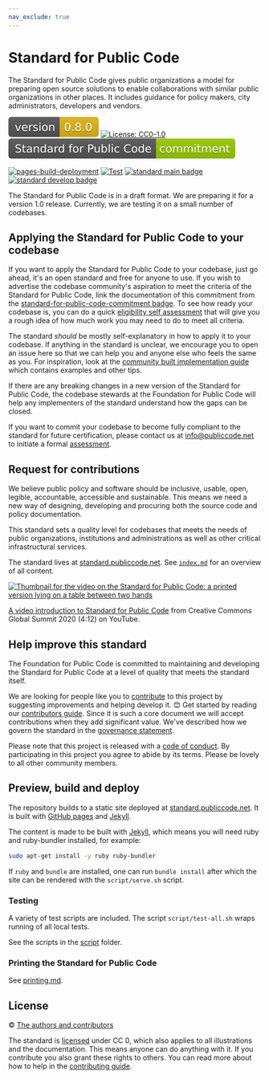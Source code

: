 ```yaml
---
nav_exclude: true
---
```


# Standard for Public Code

<!-- SPDX-License-Identifier: CC0-1.0 -->
<!-- SPDX-FileCopyrightText: 2019-2024 The Foundation for Public Code <info@publiccode.net>, https://standard.publiccode.net/AUTHORS -->

The Standard for Public Code gives public organizations a model for preparing open source solutions to enable collaborations with similar public organizations in other places.
It includes guidance for policy makers, city administrators, developers and vendors.

![version 0.8.0](assets/version-badge.svg)
[![License: CC0-1.0](https://img.shields.io/badge/License-CC0_1.0-lightgrey.svg)](http://creativecommons.org/publicdomain/zero/1.0/)
[![Standard commitment](assets/standard-for-public-code-commitment.svg)](#help-improve-this-standard)

[![pages-build-deployment](https://github.com/publiccodenet/standard/actions/workflows/pages/pages-build-deployment/badge.svg)](https://github.com/publiccodenet/standard/actions/workflows/pages/pages-build-deployment)
[![Test](https://github.com/publiccodenet/standard/actions/workflows/test.yml/badge.svg)](https://github.com/publiccodenet/standard/actions/workflows/test.yml)
[![standard main badge](https://publiccodenet.github.io/publiccodenet-url-check/badges/standard.publiccode.net.svg)](https://publiccodenet.github.io/publiccodenet-url-check/standard.publiccode.net-url-check-look.json)
[![standard develop badge](https://publiccodenet.github.io/publiccodenet-url-check/badges/standard.publiccode.net-develop.svg)](https://publiccodenet.github.io/publiccodenet-url-check/standard.publiccode.net-develop-url-check-look.json)

The Standard for Public Code is in a draft format.
We are preparing it for a version 1.0 release.
Currently, we are testing it on a small number of codebases.

## Applying the Standard for Public Code to your codebase

If you want to apply the Standard for Public Code to your codebase, just go ahead, it's an open standard and free for anyone to use.
If you wish to advertise the codebase community's aspiration to meet the criteria of the Standard for Public Code, link the documentation of this commitment from the [standard-for-public-code-commitment badge](assets/standard-for-public-code-commitment.svg).
To see how ready your codebase is, you can do a quick [eligibility self assessment](https://publiccodenet.github.io/assessment-eligibility) that will give you a rough idea of how much work you may need to do to meet all criteria.

The standard *should* be mostly self-explanatory in how to apply it to your codebase.
If anything in the standard is unclear, we encourage you to open an issue here so that we can help you and anyone else who feels the same as you.
For inspiration, look at the [community built implementation guide](https://publiccodenet.github.io/community-implementation-guide-standard/) which contains examples and other tips.

If there are any breaking changes in a new version of the Standard for Public Code, the codebase stewards at the Foundation for Public Code will help any implementers of the standard understand how the gaps can be closed.

If you want to commit your codebase to become fully compliant to the standard for future certification, please contact us at <info@publiccode.net> to initiate a formal [assessment](https://about.publiccode.net/activities/codebase-stewardship/lifecycle-diagram.html#assessment).

## Request for contributions

We believe public policy and software should be inclusive, usable, open, legible, accountable, accessible and sustainable.
This means we need a new way of designing, developing and procuring both the source code and policy documentation.

This standard sets a quality level for codebases that meets the needs of public organizations, institutions and administrations as well as other critical infrastructural services.

The standard lives at [standard.publiccode.net](https://standard.publiccode.net/).
See [`index.md`](index.md) for an overview of all content.

[![Thumbnail for the video on the Standard for Public Code: a printed version lying on a table between two hands](https://img.youtube.com/vi/QWt6vB-cipE/mqdefault.jpg)](https://www.youtube.com/watch?v=QWt6vB-cipE)

[A video introduction to Standard for Public Code](https://www.youtube.com/watch?v=QWt6vB-cipE) from Creative Commons Global Summit 2020 (4:12) on YouTube.

## Help improve this standard

The Foundation for Public Code is committed to maintaining and developing the Standard for Public Code at a level of quality that meets the standard itself.

We are looking for people like you to [contribute](CONTRIBUTING.md) to this project by suggesting improvements and helping develop it. 😊
Get started by reading our [contributors guide](CONTRIBUTING.md).
Since it is such a core document we will accept contributions when they add significant value.
We've described how we govern the standard in the [governance statement](GOVERNANCE.md).

Please note that this project is released with a [code of conduct](CODE_OF_CONDUCT.md).
By participating in this project you agree to abide by its terms.
Please be lovely to all other community members.

## Preview, build and deploy

The repository builds to a static site deployed at [standard.publiccode.net](https://standard.publiccode.net/).
It is built with [GitHub pages](https://pages.github.com) and [Jekyll](https://jekyllrb.com/).

The content is made to be built with [Jekyll](http://jekyllrb.com/), which means you will need ruby and ruby-bundler installed, for example:

```bash
sudo apt-get install -y ruby ruby-bundler
```

If `ruby` and `bundle` are installed, one can run `bundle install` after which the site can be rendered with the `script/serve.sh` script.

### Testing

A variety of test scripts are included.
The script `script/test-all.sh` wraps running of all local tests.

See the scripts in the [script](https://github.com/publiccodenet/standard/tree/main/script) folder.

### Printing the Standard for Public Code

See [printing.md](docs/printing.md).

## License

© [The authors and contributors](AUTHORS.md)

The standard is [licensed](LICENSE) under CC 0, which also applies to all illustrations and the documentation.
This means anyone can do anything with it.
If you contribute you also grant these rights to others.
You can read more about how to help in the [contributing guide](CONTRIBUTING.md).
